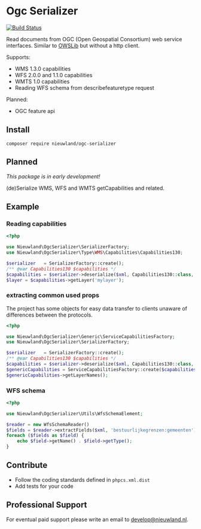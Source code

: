 # Ogc Serializer

[![Build Status](https://travis-ci.org/NieuwlandGeo/OgcSerializer.svg?branch=master)](https://travis-ci.org/NieuwlandGeo/OgcSerializer)

Read documents from OGC (Open Geospatial Consortium) web service interfaces. Similar to [OWSLib](https://geopython.github.io/OWSLib/) but without a http client.

Supports:

* WMS 1.3.0 capabilities
* WFS 2.0.0 and 1.1.0 capabilities
* WMTS 1.0 capabilities
* Reading WFS schema from describefeaturetype request

Planned:

* OGC feature api

## Install

```
composer require nieuwland/ogc-serializer
```


## Planned

*This package is in early development!*

(de)Serialize WMS, WFS and WMTS getCapabilities and related.

## Example

### Reading capabilities

```php
<?php

use Nieuwland\OgcSerializer\SerializerFactory;
use Nieuwland\OgcSerializer\Type\WMS\Capabilities\Capabilities130;

$serializer   = SerializerFactory::create();
/** @var Capabilities130 $capabilities */
$capabilities = $serializer->deserialize($xml, Capabilities130::class, 'xml');
$layer = $capabilities->getLayer('mylayer');
```

### extracting common used props

The project has some objects for easy data transfer to clients unaware of differences between the protocols.

```php
<?php

use Nieuwland\OgcSerializer\Generic\ServiceCapabilitiesFactory;
use Nieuwland\OgcSerializer\SerializerFactory;

$serializer   = SerializerFactory::create();
/** @var Capabilities130 $capabilities */
$capabilities = $serializer->deserialize($xml, Capabilities130::class, 'xml');
$genericCapabilities = ServiceCapabilitiesFactory::create($capabilities);
$genericCapabilities->getLayerNames();

```


### WFS schema

```php
<?php

use Nieuwland\OgcSerializer\Utils\WfsSchemaElement;

$reader = new WfsSchemaReader()
$fields = $reader->extractFields($xml, 'bestuurlijkegrenzen:gemeenten');
foreach ($fields as $field) {
    echo $field->getName() . $field->getType();
}
```

## Contribute

* Follow the coding standards defined in `phpcs.xml.dist`
* Add tests for your code
 
## Professional Support

For eventual paid support please write an email to develop@nieuwland.nl.